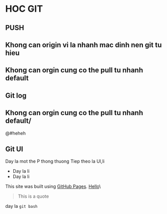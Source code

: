 # HOC GIT
## PUSH
## Khong can origin vi la nhanh mac dinh nen git tu hieu

## Khong can orgin cung co the pull tu nhanh default
## Git log

## Khong can orgin cung co the pull tu nhanh default/
@#heheh

## Git UI
Day la mot the P thong thuong
Tiep theo la Ul,li
- Day la li
- Day la li

This site was built using [GitHub Pages](https://pages.github.com/).
[Hello](https://pages.github.com/)\
> This is a quote

day la `git bash`
